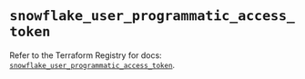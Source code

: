 # `snowflake_user_programmatic_access_token`

Refer to the Terraform Registry for docs: [`snowflake_user_programmatic_access_token`](https://registry.terraform.io/providers/snowflakedb/snowflake/2.7.0/docs/resources/user_programmatic_access_token).
